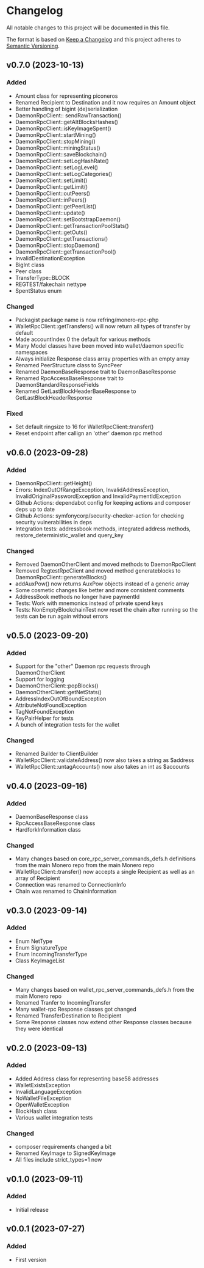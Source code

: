 # Changelog
All notable changes to this project will be documented in this file.

The format is based on [Keep a Changelog](http://keepachangelog.com/)
and this project adheres to [Semantic Versioning](http://semver.org/).

## v0.7.0 (2023-10-13)
### Added
- Amount class for representing piconeros
- Renamed Recipient to Destination and it now requires an Amount object
- Better handling of bigint (de)serialization 
- DaemonRpcClient:: sendRawTransaction()
- DaemonRpcClient::getAltBlocksHashes()
- DaemonRpcClient::isKeyImageSpent()
- DaemonRpcClient::startMining()
- DaemonRpcClient::stopMining()
- DaemonRpcClient::miningStatus()
- DaemonRpcClient::saveBlockchain()
- DaemonRpcClient::setLogHashRate()
- DaemonRpcClient::setLogLevel()
- DaemonRpcClient::setLogCategories()
- DaemonRpcClient::setLimit()
- DaemonRpcClient::getLimit()
- DaemonRpcClient::outPeers()
- DaemonRpcClient::inPeers()
- DaemonRpcClient::getPeerList()
- DaemonRpcClient::update()
- DaemonRpcClient::setBootstrapDaemon()
- DaemonRpcClient::getTransactionPoolStats()
- DaemonRpcClient::getOuts()
- DaemonRpcClient::getTransactions()
- DaemonRpcClient::stopDaemon()
- DaemonRpcClient::getTransactionPool()
- InvalidDestinationException
- BigInt class
- Peer class
- TransferType::BLOCK
- REGTEST/fakechain nettype
- SpentStatus enum
### Changed
- Packagist package name is now refring/monero-rpc-php
- WalletRpcClient::getTransfers() will now return all types of transfer by default
- Made accountIndex 0 the default for various methods
- Many Model classes have been moved into wallet/daemon specific namespaces
- Always initialize Response class array properties with an empty array
- Renamed PeerStructure class to SyncPeer
- Renamed DaemonBaseResponse trait to DaemonBaseResponse
- Renamed RpcAccessBaseResponse trait to DaemonStandardResponseFields
- Renamed GetLastBlockHeaderBaseResponse to GetLastBlockHeaderResponse
### Fixed
- Set default ringsize to 16 for WalletRpcClient::transfer()
- Reset endpoint after callign an 'other' daemon rpc method

## v0.6.0 (2023-09-28)
### Added
- DaemonRpcClient::getHeight()
- Errors: IndexOutOfRangeException, InvalidAddressException, InvalidOriginalPasswordException and InvalidPaymentIdException
- Github Actions: dependabot config for keeping actions and composer deps up to date
- Github Actions: symfonycorp/security-checker-action for checking security vulnerabilities in deps
- Integration tests: addressbook methods, integrated address methods, restore_deterministic_wallet and query_key 

### Changed
- Removed DaemonOtherClient and moved methods to DaemonRpcClient
- Removed RegtestRpcClient and moved method generateblocks to DaemonRpcClient::generateBlocks()
- addAuxPow() now returns AuxPow objects instead of a generic array
- Some cosmetic changes like better and more consistent comments
- AddressBook methods no longer have paymentId
- Tests: Work with mnemonics instead of private spend keys
- Tests: NonEmptyBlockchainTest now reset the chain after running so the tests can be run again without errors

## v0.5.0 (2023-09-20)
### Added
- Support for the "other" Daemon rpc requests through DaemonOtherClient
- Support for logging
- DaemonOtherClient::popBlocks()
- DaemonOtherClient::getNetStats()
- AddressIndexOutOfBoundException
- AttributeNotFoundException
- TagNotFoundException
- KeyPairHelper for tests
- A bunch of integration tests for the wallet

### Changed
- Renamed Builder to ClientBuilder
- WalletRpcClient::validateAddress() now also takes a string as $address
- WalletRpcClient::untagAccounts() now also takes an int as $accounts

## v0.4.0 (2023-09-16)
### Added
- DaemonBaseResponse class
- RpcAccessBaseResponse class
- HardforkInformation class

### Changed
- Many changes based on core_rpc_server_commands_defs.h definitions from the main Monero repo from the main Monero repo
- WalletRpcClient::transfer() now accepts a single Recipient as well as an array of Recipient
- Connection was renamed to ConnectionInfo
- Chain was renamed to ChainInformation

## v0.3.0 (2023-09-14)
### Added
- Enum NetType
- Enum SignatureType
- Enum IncomingTransferType
- Class KeyImageList
### Changed
- Many changes based on wallet_rpc_server_commands_defs.h from the main Monero repo
- Renamed Tranfer to IncomingTransfer
- Many wallet-rpc Response classes got changed 
- Renamed TransferDestination to Recipient
- Some Response classes now extend other Response classes because they were identical

## v0.2.0 (2023-09-13)
### Added
- Added Address class for representing base58 addresses
- WalletExistsException
- InvalidLanguageException
- NoWalletFileException
- OpenWalletException
- BlockHash class
- Various wallet integration tests

### Changed
- composer requirements changed a bit
- Renamed KeyImage to SignedKeyImage
- All files include strict_types=1 now

## v0.1.0 (2023-09-11)
### Added
- Initial release

## v0.0.1 (2023-07-27)
### Added
- First version

[unreleased]: https://github.com/refring/monero-rpc-php/compare/0.7.0...main
[0.7.0]: https://github.com/refring/monero-rpc-php/compare/0.6.0...0.7.0
[0.6.0]: https://github.com/refring/monero-rpc-php/compare/0.5.0...0.6.0
[0.5.0]: https://github.com/refring/monero-rpc-php/compare/0.4.0...0.5.0
[0.4.0]: https://github.com/refring/monero-rpc-php/compare/0.3.0...0.4.0
[0.3.0]: https://github.com/refring/monero-rpc-php/compare/0.2.0...0.3.0
[0.2.0]: https://github.com/refring/monero-rpc-php/compare/0.1.0...0.2.0
[0.1.0]: https://github.com/refring/monero-rpc-php/releases/tag/0.1.0
